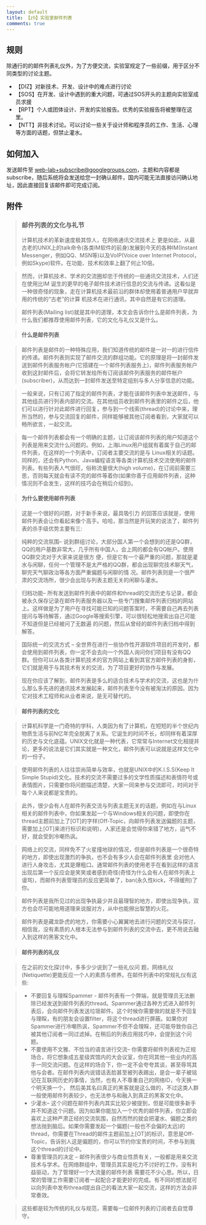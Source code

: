 ```yaml
---
layout: default
title: 【zh】实验室邮件列表
comments: true
---
```


## 规则

除通行的的邮件列表礼仪外，为了方便交流，实验室规定了一些前缀，用于区分不同类型的讨论主题。

* 【DIZ】对新技术、开发、设计中的难点进行讨论
* 【SOS】在开发、设计中遇到的重大问题，可通过SOS开头的主题向实验室成员求援
* 【RPT】个人或团体设计、开发的实验报告。优秀的实验报告将被整理在这里。
* 【NTT】非技术讨论。可以讨论一些关于设计师和程序员的工作、生活、心理等方面的话题，但禁止灌水。

## 如何加入

发送邮件至  web-lab+subscribe@googlegroups.com，主题和内容都是subscribe，随后系统将会发送给您一封确认邮件，国内可能无法直接访问确认地址，因此直接回复该邮件即可完成订阅。

## 附件

> ### 邮件列表的文化与礼节
> 
> 计算机技术的革新速度极其惊人，在网络通讯交流技术上 更是如此，从最古老的UNIX上的talk命令(各类IM软件的前身)发展到今天的各种IM(Instant Messenger，例如QQ、MSN等)以及VoIP(Voice over Internet Protocol，例如Skype)软件。在功能、技术和效率上翻了何止10倍。

> 然而，计算机技术、学术的交流圈却忠于传统的一些通讯交流技术，人们还在使用比IM 诞生的更早的电子邮件技术进行信息的交流与传递。这看似是一种很奇怪的现象，走在计算机技术最前沿的群体却使用着普通用户早就弃用的传统的“古老”的计算 机技术在进行通讯，其中自然是有它的道理。

> 邮件列表(Mailing list)就是其中的道理，本文会告诉你什么是邮件列表，为什么我们都推荐使用邮件列表，它的文化与礼仪又是什么。

> #### 什么是邮件列表

> 邮件列表是邮件的一种特殊应用，我们知道传统的邮件是一对一的进行信件的传递。邮件列表则实现了邮件交流的群组功能。它的原理是将一封邮件发送到邮件列表服务帐户(它搭建在一个邮件列表服务上)，邮件列表服务帐户收到这封邮件后，会将它转发给所有订阅该邮件列表服务的邮件帐户(subscriber)，从而达到一封邮件发送至特定组别与多人分享信息的功能。

> 一般来说，只有订阅了指定的邮件列表，才能在该邮件列表中发送邮件，与其他组员进行列表内部的交流。在其他组员收到邮件列表里的邮件之后，他们可以进行针对此邮件进行回复，参与到一个线索(thread)的讨论中来，理所当然的，参与交流回复的邮件，同样能够被其他订阅者看到，大家就可以畅所欲言，一起交流。

> 每一个邮件列表都会有一个明确的主题，让订阅该邮件列表的用户知道这个列表是用来交流什么问题的。例如，上海Linux用户组就有着属于自己的邮件列表，在这样的一个列表中，订阅者主要交流的是与 Linux相关的话题。同样的，还会有Python、Java编程语言等各类计算机技术交流使用的邮件列表。有些列表人气很旺，俗称流量很大(high volume)，在订阅前需要三思，否则每天就会有读不完的邮件等着你(如果你善于应用邮件列表，这种情况则不会发生，这样的技巧会在稍后介绍到)。

> #### 为什么要使用邮件列表

> 这是一个很好的问题，对于新手来说，最具吸引力 的回答应该就是，使用邮件列表会让你看起来像个高手。哈哈，那当然是开玩笑的说法了，邮件列表的杀手级优势主要有三:

> 纯粹的交流氛围– 说到群组讨论，大部分国人第一个会想到的还是QQ群，QQ的用户基数非常大，几乎所有中国人，会上网的都会有QQ帐户。使用QQ群交流对于大家来说是很方 便，但是它有一个最严重的问题，那就是灌水与闲聊，任何一个管理不是太严格的QQ群，都会出现聊完技术聊天气，聊完天气聊政治等各方面严重偏题与闲聊的情 况。邮件列表则是一个很严肃的交流场所，很少会出现与列表主题无关的闲聊与灌水。

> 归档功能– 所有发送到邮件列表中的邮件和thread的交流历史与记录，都会被永久保存记录在邮件列表服务器以及一些专门搜集邮件列表归档的网站上。这样做是为了用户在寻找可能已知的问题答案时，不需要自己再去列表提问与等待解答，通过Google等搜索引擎，可以很轻松地搜索出自己可能不知道但是已经被问了无数遍 的问题，然后从曾经的邮件列表归档中得到解答。

> 国际统一的交流方式 – 全世界在进行一些协作性开源软件项目的开发时，都会使用到邮件列表，你一定不会去向一个外国人询问你们项目有没有QQ群。但你可以从各类计算机技术的官方网站上看到其官方邮件列表的身影，它们就是用于与其技术有关的交流，为了项目更好的协作与发展。

> 现在你应该了解到，邮件列表是多么的适合技术与学术的交流，这也是为什么那么多先进的通讯技术发展起来，邮件列表至今没有被淘汰的原因。因为它对技术工程师和从业者来说，是无可替代的。

> #### 邮件列表的文化

> 计算机科学是一门奇特的学科，人类因为有了计算机，在短短的半个世纪内物质生活与前N亿年完全脱离了关系。它诞生的时间不长，却同样有着深厚的历史与文化底蕴。UNIX文化就是一种代表，它常常与Internet文化相提并论，更多的说法是它们其实就是一种文化，邮件列表可以说就是这样文化中的一份子。

> 使用邮件列表的人往往崇尚简单与效率，也就是UNIX中的K.I.S.S(Keep It Simple Stupid)文化。技术的交流不需要过多的文学性质描述和表情符号或表情图片，只需要你将问题描述清楚，大家一同来参与交流即可，时间对于每个人来说都是宝贵的。

> 此外，很少会有人在邮件列表交流与列表主题无关的话题，例如在与Linux相关的邮件列表中，你如果发起一个与Windows相关的问题，即使你在thread主题前加上了[OT]的字样(Off-Topic，向邮件列表发送偏题的主题，需要加上[OT]来进行标识和说明)，人家还是会觉得你来错了地方，运气不好，就会受到冷嘲热讽。

> 网络上的交流，同样免不了火星撞地球的情况，但是邮件列表是一个很奇特的地方，即使出现激烈的争执，也不会有多少人会在邮件列表里 会对他人进行人身攻击，尤其是爆粗口。通常邮件列表的使用老手在看到这样的语言出现后第一个反应会是笑笑或者感到奇怪(奇怪为什么会有人在邮件列表上谩骂)，而邮件列表管理员的反应更简单了，ban(永久性kick，不得缓刑)了你。

> 邮件列表是我所见过的出现争执最少并且最理智的地方，即使出现争执，双方也会尽可能地用道理来说服对方，从中也能擦出智慧的火花。

> 邮件列表是藏龙卧虎的地方，你需要小心翼翼地去进行问题的交流与探讨，相信我，没有素质的人根本无法参与到邮件列表的交流中去，更不用说去融入到这样的黑客文化中。

> #### 邮件列表的礼仪

> 在之前的文化探讨中，多多少少说到了一些礼仪问 题，网络礼仪(Netiquette)更能反应一个人的素质与修养。在邮件列表中的常规礼仪有这些:

> * 不要回复与理睬Spammer - 邮件列表有一个弊端，就是管理员无法删除已经发送到邮件列表的thread。Spammer通过各种方式进入邮件列表后，会向邮件列表发送垃圾邮件。这个时候你需要做的就是不予回复与理睬，有的朋友会设置filter，将这个thread进行屏蔽。如果你对Spammer进行冷嘲热讽，Spammer不但不会理睬，还可能导致你自己被其他订阅者一同过滤掉。在稍后的列表应用技巧中，会提到这个问题。
> * 不要使用不文雅、不恰当的语言进行交流– 你需要将邮件列表视为正规场合，将它想象成五星级宾馆内的大会议室，你在同其他一些业内的高手一同交流问题。在这样的场合下，你一定不会夸夸其谈，甚至辱骂其他与会者。在邮件列表内说错话丢脸甚至被列表踢出，是会一辈子被铭记在互联网历史的事情，当然，也有人不尊重自己的网络ID，今天换一个明天换一个， 然后美其名曰真正的黑客就是这么做的，不过这类人群一般使用邮件列表较少，也无法参与和融入到真正的黑客文化中。
> * 少灌水– 这个问题在邮件列表内其实比较少被提到，但是可能很多新手并不知道这个问题。因为如果你能加入一个优秀的邮件列表，你立即会喜欢上这种严肃正经的交流氛围，自然而然的就会把灌水、偏题之类的想法抛到脑后。如果你需要发起一个偏题(一般也不会偏的太远)的thread，你需要在Thread的邮件主题前加上[OT]的标识，意思是Off-Topic，告诉别人这是偏题的，你可以节约你宝贵的时间，不参与到我这个thread的讨论中。
> * 尊重管理员的决定 – 邮件列表很少与商业性质有关，一般都是用来交流技术与学术。在网络群组中，管理员其实是吃力不讨好的工作，没有利益驱动，为了管理好一个大流量的邮件列表 需要花不少心思。所以，日常的管理工作需要订阅者一起配合才能更好的完成。有不同的想法就可以向列表中发布thread提出自己的看法大家一起交流，这样的方法会非常奏效。

> 这些都是较为传统的礼仪与规范，需要每一位邮件列表的订阅者去自觉尊守。
